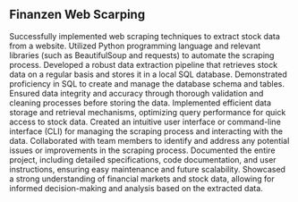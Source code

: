 ## Finanzen Web Scarping

Successfully implemented web scraping techniques to extract stock data from a website.
Utilized Python programming language and relevant libraries (such as BeautifulSoup and requests) to automate the scraping process.
Developed a robust data extraction pipeline that retrieves stock data on a regular basis and stores it in a local SQL database.
Demonstrated proficiency in SQL to create and manage the database schema and tables.
Ensured data integrity and accuracy through thorough validation and cleaning processes before storing the data.
Implemented efficient data storage and retrieval mechanisms, optimizing query performance for quick access to stock data.
Created an intuitive user interface or command-line interface (CLI) for managing the scraping process and interacting with the data.
Collaborated with team members to identify and address any potential issues or improvements in the scraping process.
Documented the entire project, including detailed specifications, code documentation, and user instructions, ensuring easy maintenance and future scalability.
Showcased a strong understanding of financial markets and stock data, allowing for informed decision-making and analysis based on the extracted data.
